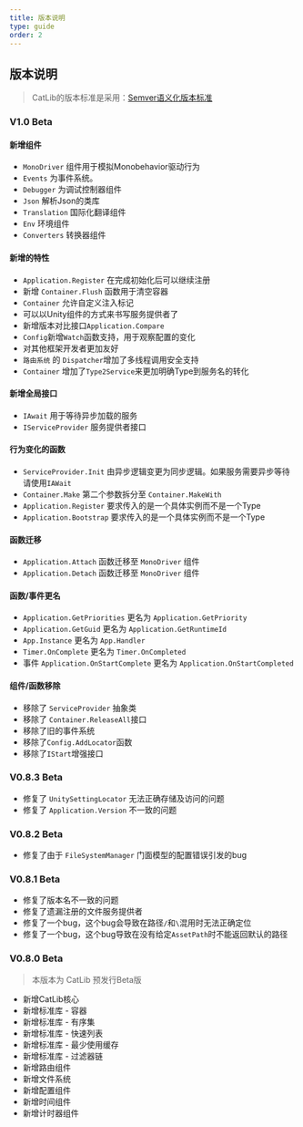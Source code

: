 ```yaml
---
title: 版本说明
type: guide
order: 2
---
```


## 版本说明

> CatLib的版本标准是采用：[Semver语义化版本标准](http://semver.org/lang/zh-CN/)

### V1.0 Beta

#### **新增组件**

- `MonoDriver` 组件用于模拟Monobehavior驱动行为
- `Events` 为事件系统。
- `Debugger` 为调试控制器组件
- `Json` 解析Json的类库
- `Translation` 国际化翻译组件
- `Env` 环境组件
- `Converters` 转换器组件

#### **新增的特性**

- `Application.Register` 在完成初始化后可以继续注册
- 新增 `Container.Flush` 函数用于清空容器
- `Container` 允许自定义注入标记
- 可以以Unity组件的方式来书写服务提供者了
- 新增版本对比接口`Application.Compare`
- `Config`新增`Watch`函数支持，用于观察配置的变化
- 对其他框架开发者更加友好 
- `路由系统` 的 `Dispatcher`增加了多线程调用安全支持
- `Container` 增加了`Type2Service`来更加明确Type到服务名的转化

#### **新增全局接口**

- `IAwait` 用于等待异步加载的服务
- `IServiceProvider` 服务提供者接口

#### **行为变化的函数**

- `ServiceProvider.Init` 由异步逻辑变更为同步逻辑。如果服务需要异步等待请使用`IAWait`
- `Container.Make` 第二个参数拆分至 `Container.MakeWith`
- `Application.Register` 要求传入的是一个具体实例而不是一个Type
- `Application.Bootstrap` 要求传入的是一个具体实例而不是一个Type

#### **函数迁移**

- `Application.Attach` 函数迁移至 `MonoDriver` 组件
- `Application.Detach` 函数迁移至 `MonoDriver` 组件

#### **函数/事件更名**

- `Application.GetPriorities` 更名为 `Application.GetPriority`
- `Application.GetGuid` 更名为 `Application.GetRuntimeId`
- `App.Instance` 更名为 `App.Handler`
- `Timer.OnComplete` 更名为 `Timer.OnCompleted`
- 事件 `Application.OnStartComplete` 更名为 `Application.OnStartCompleted`

#### **组件/函数移除**

- 移除了 `ServiceProvider` 抽象类
- 移除了 `Container.ReleaseAll`接口
- 移除了旧的事件系统
- 移除了`Config.AddLocator`函数
- 移除了`IStart`增强接口

### V0.8.3 Beta

- 修复了 `UnitySettingLocator` 无法正确存储及访问的问题
- 修复了 `Application.Version` 不一致的问题

### V0.8.2 Beta

- 修复了由于 `FileSystemManager` 门面模型的配置错误引发的bug

### V0.8.1 Beta

- 修复了版本名不一致的问题
- 修复了遗漏注册的文件服务提供者
- 修复了一个bug，这个bug会导致在路径`/`和`\`混用时无法正确定位
- 修复了一个bug，这个bug导致在没有给定`AssetPath`时不能返回默认的路径

### V0.8.0 Beta

> 本版本为 CatLib 预发行Beta版

- 新增CatLib核心
- 新增标准库 - 容器
- 新增标准库 - 有序集
- 新增标准库 - 快速列表
- 新增标准库 - 最少使用缓存
- 新增标准库 - 过滤器链
- 新增路由组件
- 新增文件系统
- 新增配置组件
- 新增时间组件
- 新增计时器组件
